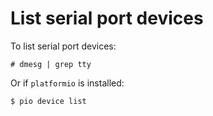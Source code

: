 # List serial port devices

To list serial port devices:

    # dmesg | grep tty

Or if `platformio` is installed:

    $ pio device list
